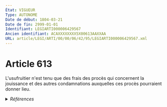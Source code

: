 ```yaml
---
État: VIGUEUR
Type: AUTONOME
Date de début: 1804-03-21
Date de fin: 2999-01-01
Identifiant: LEGIARTI000006429567
Ancien identifiant: ACAXXXXXXXX5X00613AAXXAA
URL: article/LEGI/ARTI/00/00/06/42/95/LEGIARTI000006429567.xml
---
```


<h1>Article 613</h1>

L'usufruitier n'est tenu que des frais des procès qui concernent la jouissance
et des autres condamnations auxquelles ces procès pourraient donner lieu.


<details>
  <summary><em>Références</em></summary>

  <h2>Références faites par l'article</h2>
  
  <ul>
    <li>
      CODIFICATION source Loi 1804-01-30
    </li>
    <li>
      CREATION source Loi 1804-01-30 promulguée le 9 février 1804
    </li>
  </ul>
</details>
